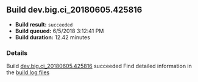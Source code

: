 ## Build dev.big.ci_20180605.425816
- **Build result:** `succeeded`
- **Build queued:** 6/5/2018 3:12:41 PM
- **Build duration:** 12.42 minutes
### Details
Build [dev.big.ci_20180605.425816](https://winappstudio.visualstudio.com/web/build.aspx?pcguid=a4ef43be-68ce-4195-a619-079b4d9834c2&builduri=vstfs%3a%2f%2f%2fBuild%2fBuild%2f25816) succeeded
Find detailed information in the [build log files](https://uwpctdiags.blob.core.windows.net/buildlogs/dev.big.ci_20180605.425816_logs.zip)
